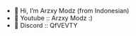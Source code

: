 - 👋 Hi, I’m Arzxy Modz (from Indonesian)
- 👀 Youtube :: Arzxy Modz :)
- 🌱 Discord :: QfVEVTY

<!---
akmalrizki0102/akmalrizki0102 is a ✨ special ✨ repository because its `README.md` (this file) appears on your GitHub profile.
You can click the Preview link to take a look at your changes.
--->
